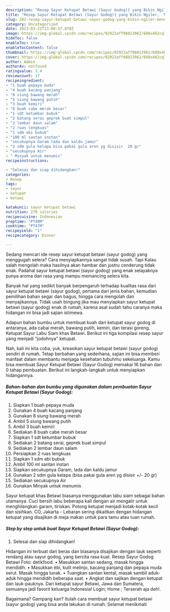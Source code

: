 ```yaml
---
description: "Resep Sayur Ketupat Betawi (Sayur Godog){ yang Bikin Ngiler,  Menu Buat lebaran"
title: "Resep Sayur Ketupat Betawi (Sayur Godog){ yang Bikin Ngiler,  Menu Buat lebaran"
slug: 202-resep-sayur-ketupat-betawi-sayur-godog-yang-bikin-ngiler-menu-buat-lebaran
category: Uncategorized
date: 2023-03-22T13:00:57.870Z
image: https://img-global.cpcdn.com/recipes/02922aff98813962/680x482cq70/sayur-ketupat-betawi-sayur-godog-foto-resep-utama.jpg
hideToc: false
enableToc: true
enableTocContent: false
thumbnail: https://img-global.cpcdn.com/recipes/02922aff98813962/680x482cq70/sayur-ketupat-betawi-sayur-godog-foto-resep-utama.jpg
cover: https://img-global.cpcdn.com/recipes/02922aff98813962/680x482cq70/sayur-ketupat-betawi-sayur-godog-foto-resep-utama.jpg
author: Admin
authorAv: notfound
ratingvalue: 3.4
reviewcount: 17
recipeingredient:
- "1 buah pepaya muda"
- "4 buah kacang panjang"
- "8 siung bawang merah"
- "5 siung bawang putih"
- "3 buah kemiri"
- "8 buah cabe merah besar"
- "1 sdt ketumbar bubuk"
- "2 batang serai geprek buat simpul"
- "2 lembar daun salam"
- "2 ruas lengkuas"
- "1 sdm ebi bubuk"
- "100 ml santan instan"
- "secukupnya Garam lada dan kaldu jamur"
- "2 sdm gula kelapa bisa pakai gula aren yg disisir  20 gr"
- "secukupnya Air"
- " Minyak untuk menumis"
recipeinstructions:

- "Selesai dan siap dihidangkan!"
categories:
- Resep
tags:
- sayur
- ketupat
- betawi

katakunci: sayur ketupat betawi 
nutrition: 270 calories
recipecuisine: Indonesian
preptime: "PT40M"
cooktime: "PT47M"
recipeyield: "1"
recipecategory: Dinner

---
```



Sedang mencari ide resep sayur ketupat betawi (sayur godog) yang menggugah selera? Cara menyiapkannya sangat tidak susah. Tapi Kalau salah mengolah maka hasilnya akan hambar dan justru cenderung tidak enak. Padahal sayur ketupat betawi (sayur godog) yang enak selayaknya punya aroma dan rasa yang mampu memancing selera kita.


Banyak hal yang sedikit banyak berpengaruh terhadap kualitas rasa dari sayur ketupat betawi (sayur godog), pertama dari jenis bahan, kemudian pemilihan bahan segar dan bagus, hingga cara mengolah dan menyajikannya. Tidak usah bingung jika mau menyiapkan sayur ketupat betawi (sayur godog) enak di rumah, karena asal sudah tahu caranya maka hidangan ini bisa jadi sajian istimewa.

Adapun bahan bumbu untuk membuat kuah dari ketupat sayur godog di antaranya, ada cabai merah, bawang putih, kemiri, dan terasi goreng. Ketupat Sayur Labu Siam khas Betawi. Berikut ini tiga kompilasi resep sayur yang menjadi &#34;jodohnya&#34; ketupat.


Nah, kali ini kita coba, yuk, kreasikan sayur ketupat betawi (sayur godog) sendiri di rumah. Tetap berbahan yang sederhana, sajian ini bisa memberi manfaat dalam membantu menjaga kesehatan tubuhmu sekeluarga. Kamu bisa membuat Sayur Ketupat Betawi (Sayur Godog) memakai 16 bahan dan 0 tahap pembuatan. Berikut ini langkah-langkah untuk menyiapkan hidangannya.

<!--inarticleads1-->

##### Bahan-bahan dan bumbu yang digunakan dalam pembuatan Sayur Ketupat Betawi (Sayur Godog):

1. Siapkan 1 buah pepaya muda
1. Gunakan 4 buah kacang panjang
1. Gunakan 8 siung bawang merah
1. Ambil 5 siung bawang putih
1. Ambil 3 buah kemiri
1. Sediakan 8 buah cabe merah besar
1. Siapkan 1 sdt ketumbar bubuk
1. Sediakan 2 batang serai, geprek buat simpul
1. Sediakan 2 lembar daun salam
1. Persiapkan 2 ruas lengkuas
1. Siapkan 1 sdm ebi bubuk
1. Ambil 100 ml santan instan
1. Siapkan secukupnya Garam, lada dan kaldu jamur
1. Gunakan 2 sdm gula kelapa (bisa pakai gula aren yg disisir +/- 20 gr)
1. Sediakan secukupnya Air
1. Gunakan  Minyak untuk menumis


Sayur ketupat khas Betawi biasanya menggunakan labu siam sebagai bahan utamanya. Cuci bersih labu beberapa kali dengan air mengalir untuk menghilangkan garam, tiriskan. Potong ketupat menjadi kotak-kotak kecil dan sisihkan. CO, Jakarta - Lebaran sering dikaitkan dengan hidangan ketupat yang disajikan di meja makan untuk para tamu atau tuan rumah. 

<!--inarticleads2-->

##### Step by step untuk buat Sayur Ketupat Betawi (Sayur Godog):


1. Selesai dan siap dihidangkan!

Hidangan ini terbuat dari beras dan biasanya disajikan dengan lauk seperti rendang atau sayur godog, yang bercita rasa kuat. Resep Sayur Godog Betawi Foto: detikfood. • Masukkan santan sedang, masak hingga mendidih. • Masukkan ebi, kulit melinjo, kacang panjang dan pepaya muda serut. Masak hingga lunak. • Tuangkan santan kental, masak sambil aduk-aduk hingga mendidih beberapa saat. • Angkat dan sajikan dengan ketupat dan lauk-pauknya. Dari ketupat sayur Betawi, Jawa dan Sumatera, semuanya jadi favorit keluarga Indonesia! Login; Home ; Terserah aja deh!. 

Bagaimana? Gampang kan? Itulah cara membuat sayur ketupat betawi (sayur godog) yang bisa anda lakukan di rumah. Selamat menikmati
